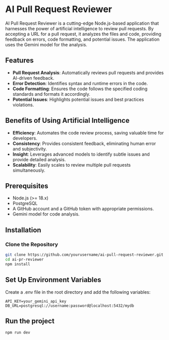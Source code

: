 # AI Pull Request Reviewer

AI Pull Request Reviewer is a cutting-edge Node.js-based application that harnesses the power of artificial intelligence to review pull requests. By accepting a URL for a pull request, it analyzes the files and code, providing feedback on errors, code formatting, and potential issues. The application uses the Gemini model for the analysis.

## Features
- **Pull Request Analysis**: Automatically reviews pull requests and provides AI-driven feedback.
- **Error Detection**: Identifies syntax and runtime errors in the code.
- **Code Formatting**: Ensures the code follows the specified coding standards and formats it accordingly.
- **Potential Issues**: Highlights potential issues and best practices violations.

## Benefits of Using Artificial Intelligence
- **Efficiency**: Automates the code review process, saving valuable time for developers.
- **Consistency**: Provides consistent feedback, eliminating human error and subjectivity.
- **Insight**: Leverages advanced models to identify subtle issues and provide detailed analysis.
- **Scalability**: Easily scales to review multiple pull requests simultaneously.

## Prerequisites
- Node.js (>= 18.x)
- PostgreSQL
- A GitHub account and a GitHub token with appropriate permissions.
- Gemini model for code analysis.

## Installation

### Clone the Repository
```bash
git clone https://github.com/yourusername/ai-pull-request-reviewer.git
cd ai-pr-reviewer
npm install
```

## Set Up Environment Variables
Create a .env file in the root directory and add the following variables:
```
API_KEY=your_gemini_api_key
DB_URL=postgresql://username:password@localhost:5432/mydb
```

## Run the project
```
npm run dev
```
